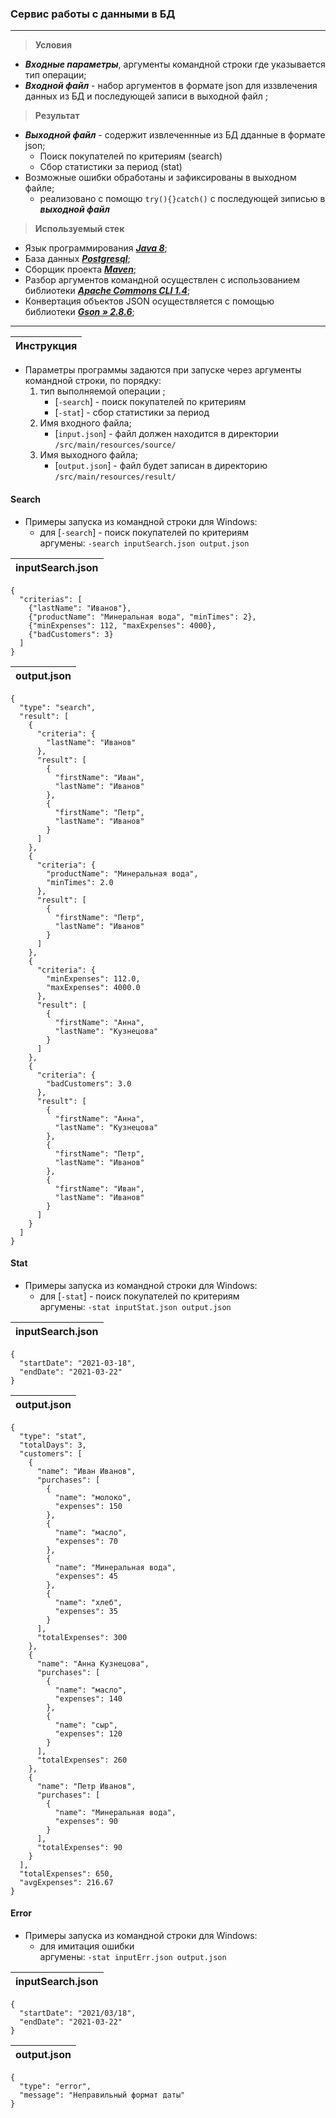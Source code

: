 ### Cервис работы с данными в БД

---
> **Условия**

 - **_Входные параметры_**, аргументы командной строки где указывается тип операции;
 - **_Входной файл_** - набор аргументов в формате json для иззвлечения данных из БД и последующей записи в выходной файл ;
 
> **Результат**

 - **_Выходной файл_** - содержит извлеченнные из БД дданные в формате json;
     - Поиск покупателей по критериям (search)
     - Сбор статистики за период (stat)
 - Возможные ошибки обработаны и зафиксированы в выходном файле;
    - реализовано с помощю `try(){}catch()` с последующей зиписью в **_выходной файл_**
    
  > **Используемый стек**
   - Язык программирования [_**Java 8**_](https://www.oracle.com/java/technologies/javase/javase-jdk8-downloads.html "_**Java 8**_");
   - База данных [_**Postgresql**_](https://mvnrepository.com/artifact/org.postgresql/postgresql/42.2.18 "_**Postgresql**_");
   - Сборщик проекта [_**Maven**_](http://maven.apache.org "_**Maven**_");
   - Разбор аргументов командной осуществлен с использованием библиотеки [_**Apache Commons CLI 1.4**_](https://mvnrepository.com/artifact/commons-cli/commons-cli/1.4 "_**Apache Commons CLI 1.4**_");
   - Конвертация объектов JSON осуществляется с помощью библиотеки [_**Gson » 2.8.6**_](https://mvnrepository.com/artifact/com.google.code.gson/gson/2.8.6 "_**Gson » 2.8.6**_");
    
 ---
| Инструкция  | 
| ------------ | 
 
 - Параметры программы задаются при запуске через аргументы командной строки, по порядку:
   1. тип выполняемой операции ;
         - [`-search`] - поиск покупателей по критериям 
         - [`-stat`] - сбор статистики за период 
   1. Имя входного файла;   
         - [`input.json`] -  файл должен находится в директории `/src/main/resources/source/`
   1. Имя выходного файла;
         - [`output.json`] -  файл будет записан в директорию `/src/main/resources/result/`
         
  #### Search
- Примеры запуска из командной строки для Windows:
  - для [`-search`] - поиск покупателей по критериям <br>
  аргумены:
`-search inputSearch.json output.json`

| inputSearch.json  | 
| ------------ | 
    {
      "criterias": [
        {"lastName": "Иванов"},
        {"productName": "Минеральная вода", "minTimes": 2},
        {"minExpenses": 112, "maxExpenses": 4000},
        {"badCustomers": 3}
      ]
    }
| output.json  | 
| ------------ | 
    {
      "type": "search",
      "result": [
        {
          "criteria": {
            "lastName": "Иванов"
          },
          "result": [
            {
              "firstName": "Иван",
              "lastName": "Иванов"
            },
            {
              "firstName": "Петр",
              "lastName": "Иванов"
            }
          ]
        },
        {
          "criteria": {
            "productName": "Минеральная вода",
            "minTimes": 2.0
          },
          "result": [
            {
              "firstName": "Петр",
              "lastName": "Иванов"
            }
          ]
        },
        {
          "criteria": {
            "minExpenses": 112.0,
            "maxExpenses": 4000.0
          },
          "result": [
            {
              "firstName": "Анна",
              "lastName": "Кузнецова"
            }
          ]
        },
        {
          "criteria": {
            "badCustomers": 3.0
          },
          "result": [
            {
              "firstName": "Анна",
              "lastName": "Кузнецова"
            },
            {
              "firstName": "Петр",
              "lastName": "Иванов"
            },
            {
              "firstName": "Иван",
              "lastName": "Иванов"
            }
          ]
        }
      ]
    }
      
#### Stat
- Примеры запуска из командной строки для Windows:
   - для [`-stat`] - поиск покупателей по критериям <br>
   аргумены:
`-stat inputStat.json output.json`

| inputSearch.json  | 
| ------------ |  
    {
      "startDate": "2021-03-18",
      "endDate": "2021-03-22"
    }
    
| output.json  | 
| ------------ |

    {
      "type": "stat",
      "totalDays": 3,
      "customers": [
        {
          "name": "Иван Иванов",
          "purchases": [
            {
              "name": "молоко",
              "expenses": 150
            },
            {
              "name": "масло",
              "expenses": 70
            },
            {
              "name": "Минеральная вода",
              "expenses": 45
            },
            {
              "name": "хлеб",
              "expenses": 35
            }
          ],
          "totalExpenses": 300
        },
        {
          "name": "Анна Кузнецова",
          "purchases": [
            {
              "name": "масло",
              "expenses": 140
            },
            {
              "name": "сыр",
              "expenses": 120
            }
          ],
          "totalExpenses": 260
        },
        {
          "name": "Петр Иванов",
          "purchases": [
            {
              "name": "Минеральная вода",
              "expenses": 90
            }
          ],
          "totalExpenses": 90
        }
      ],
      "totalExpenses": 650,
      "avgExpenses": 216.67
    }
    
#### Error
- Примеры запуска из командной строки для Windows:
   - для имитация ошибки <br>
   аргумены:
`-stat inputErr.json output.json`

| inputSearch.json  | 
| ------------ |  
    {
      "startDate": "2021/03/18",
      "endDate": "2021-03-22"
    }
    
| output.json  | 
| ------------ |
    
    {
      "type": "error",
      "message": "Неправильный формат даты"
    }
